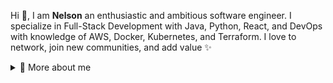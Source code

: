 <p>
  
Hi 👋, I am **Nelson** an enthusiastic and ambitious software engineer. I specialize in Full-Stack Development with Java, Python, React, and DevOps with knowledge of AWS, Docker, Kubernetes, and Terraform. I love to network, join new communities, and add value ✨

<div>
<details>
  <summary>🧑 More about me</summary>

- 🔭 I’m currently on a journey to build **great** things

- 🌱 I’m currently learning **everything** 🤓

- 🤝 I’m open to **opportunities!**

- 👨‍💻 My profile [Linkedin](https://www.linkedin.com/in/nelson-tanko-76b623249/)

- 💬 Ask me about **software engineering, devops, and community management**

- 📫 Reach me out at **peternelson063@gmail.com**

</details>
  
</p>

